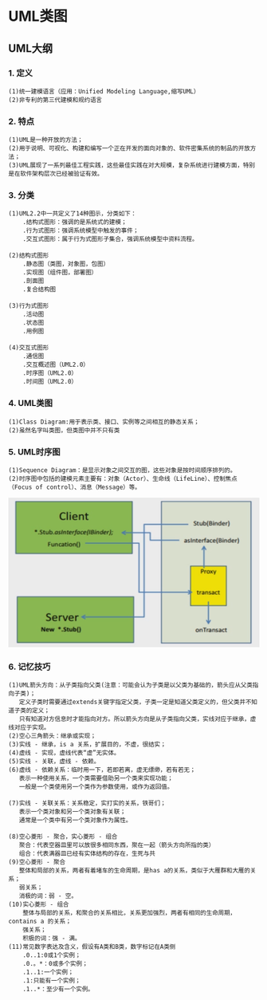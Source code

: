 # UML类图

## UML大纲
### 1. 定义
    (1)统一建模语言（应用：Unified Modeling Language,缩写UML）
    (2)非专利的第三代建模和规约语言
    
### 2. 特点
    (1)UML是一种开放的方法；
    (2)用于说明、可视化、构建和编写一个正在开发的面向对象的、软件密集系统的制品的开放方法；
    (3)UML展现了一系列最佳工程实践，这些最佳实践在对大规模，复杂系统进行建模方面，特别是在软件架构层次已经被验证有效。
    
### 3. 分类
    (1)UML2.2中一共定义了14种图示，分类如下：
        .结构式图形：强调的是系统式的建模；
        .行为式图形：强调系统模型中触发的事件；
        .交互式图形：属于行为式图形子集合，强调系统模型中资料流程。
        
    (2)结构式图形
        .静态图（类图，对象图，包图）
        .实现图（组件图，部署图）
        .剖面图
        .复合结构图
        
    (3)行为式图形
        .活动图
        .状态图
        .用例图
        
    (4)交互式图形
        .通信图
        .交互概述图（UML2.0）
        .时序图（UML2.0）
        .时间图（UML2.0）
        
### 4. UML类图
    (1)Class Diagram:用于表示类、接口、实例等之间相互的静态关系；
    (2)虽然名字叫类图，但类图中并不只有类
    
### 5. UML时序图
    (1)Sequence Diagram：是显示对象之间交互的图，这些对象是按时间顺序排列的。
    (2)时序图中包括的建模元素主要有：对象（Actor）、生命线（LifeLine）、控制焦点（Focus of control）、消息（Message）等。
<img src="https://github.com/JeremyHwc/JVariousCourses/blob/master/aidlclient/src/main/res/drawable/AIDL.jpg" width="600" height="300"/>

### 6. 记忆技巧
    (1)UML箭头方向：从子类指向父类(注意：可能会认为子类是以父类为基础的，箭头应从父类指向子类)；
       定义子类时需要通过extends关键字指定父类，子类一定是知道父类定义的，但父类并不知道子类的定义；
       只有知道对方信息时才能指向对方。所以箭头方向是从子类指向父类，实线对应于继承，虚线对应于实现。
    (2)空心三角箭头：继承或实现；
    (3)实线 - 继承，is a 关系，扩展目的，不虚，很结实；
    (4)虚线 - 实现，虚线代表“虚”无实体。
    (5)实线 - 关联，虚线 - 依赖。
    (6)虚线 - 依赖关系：临时用一下，若即若离，虚无缥缈，若有若无；
       表示一种使用关系，一个类需要借助另一个类来实现功能；
       一般是一个类使用另一个类作为参数使用，或作为返回值。
       
    (7)实线 - 关联关系：关系稳定，实打实的关系，铁哥们；
       表示一个类对象和另一个类对象有关联；
       通常是一个类中有另一个类对象作为属性。
    
    (8)空心菱形 - 聚合，实心菱形 - 组合
       聚合：代表空器皿里可以放很多相同东西，聚在一起（箭头方向所指的类）
       组合：代表满器皿已经有实体结构的存在，生死与共
    (9)空心菱形 - 聚合
       整体和局部的关系，两者有着堵车的生命周期，是has a的关系，类似于大雁群和大雁的关系；
       弱关系；
       消极的词：弱 - 空。
    (10)实心菱形 - 组合
        整体与局部的关系，和聚合的关系相比，关系更加强烈，两者有相同的生命周期，contains a 的关系； 
        强关系；
        积极的词：强 - 满。
    (11)常见数字表达及含义，假设有A类和B类，数字标记在A类侧
        .0..1:0或1个实例；
        .0.。*：0或多个实例；
        .1..1:一个实例；
        .1:只能有一个实例；
        .1..*：至少有一个实例。
       